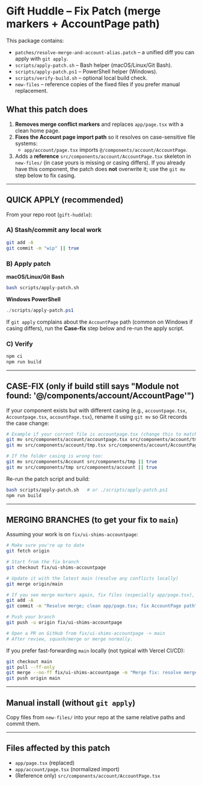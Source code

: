 # Gift Huddle – Fix Patch (merge markers + AccountPage path)

This package contains:
- `patches/resolve-merge-and-account-alias.patch` – a unified diff you can apply with `git apply`.
- `scripts/apply-patch.sh` – Bash helper (macOS/Linux/Git Bash).
- `scripts/apply-patch.ps1` – PowerShell helper (Windows).
- `scripts/verify-build.sh` – optional local build check.
- `new-files` – reference copies of the fixed files if you prefer manual replacement.

## What this patch does
1. **Removes merge conflict markers** and replaces `app/page.tsx` with a clean home page.
2. **Fixes the Account page import path** so it resolves on case-sensitive file systems:
   - `app/account/page.tsx` imports `@/components/account/AccountPage`.
3. Adds a **reference** `src/components/account/AccountPage.tsx` skeleton in `new-files/` (in case yours is missing or casing differs). If you already have this component, the patch does **not** overwrite it; use the `git mv` step below to fix casing.

---

## QUICK APPLY (recommended)

From your repo root (`gift-huddle`):

### A) Stash/commit any local work
```bash
git add -A
git commit -m "wip" || true
```

### B) Apply patch
**macOS/Linux/Git Bash**
```bash
bash scripts/apply-patch.sh
```

**Windows PowerShell**
```powershell
./scripts/apply-patch.ps1
```

If `git apply` complains about the `AccountPage` path (common on Windows if casing differs), run the **Case-fix** step below and re-run the apply script.

### C) Verify
```bash
npm ci
npm run build
```

---

## CASE-FIX (only if build still says "Module not found: '@/components/account/AccountPage'")

If your component exists but with different casing (e.g., `accountpage.tsx`, `Accountpage.tsx`, `accountPage.tsx`), rename it using `git mv` so Git records the case change:

```bash
# Example if your current file is accountpage.tsx (change this to match your actual file)
git mv src/components/account/accountpage.tsx src/components/account/tmp.tsx
git mv src/components/account/tmp.tsx src/components/account/AccountPage.tsx

# If the folder casing is wrong too:
git mv src/components/Account src/components/tmp || true
git mv src/components/tmp src/components/account || true
```

Re-run the patch script and build:
```bash
bash scripts/apply-patch.sh   # or ./scripts/apply-patch.ps1
npm run build
```

---

## MERGING BRANCHES (to get your fix to `main`)

Assuming your work is on `fix/ui-shims-accountpage`:

```bash
# Make sure you're up to date
git fetch origin

# Start from the fix branch
git checkout fix/ui-shims-accountpage

# Update it with the latest main (resolve any conflicts locally)
git merge origin/main

# If you see merge markers again, fix files (especially app/page.tsx), then:
git add -A
git commit -m "Resolve merge; clean app/page.tsx; fix AccountPage path"

# Push your branch
git push -u origin fix/ui-shims-accountpage

# Open a PR on GitHub from fix/ui-shims-accountpage -> main
# After review, squash/merge or merge normally.
```

If you prefer fast-forwarding `main` locally (not typical with Vercel CI/CD):
```bash
git checkout main
git pull --ff-only
git merge --no-ff fix/ui-shims-accountpage -m "Merge fix: resolve merge markers and AccountPage path"
git push origin main
```

---

## Manual install (without `git apply`)
Copy files from `new-files/` into your repo at the same relative paths and commit them.

---

## Files affected by this patch
- `app/page.tsx` (replaced)
- `app/account/page.tsx` (normalized import)
- (Reference only) `src/components/account/AccountPage.tsx`

